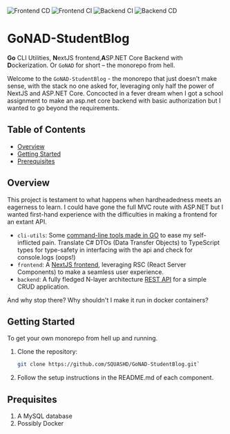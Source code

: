 ![Frontend CD](https://github.com/SQUASHD/GoNAD-StudentBlog/actions/workflows/cd-frontend.yml/badge.svg)
![Frontend CI](https://github.com/SQUASHD/GoNAD-StudentBlog/actions/workflows/ci-frontend.yml/badge.svg)
![Backend CI](https://github.com/SQUASHD/GoNAD-StudentBlog/actions/workflows/ci-backend.yml/badge.svg)
![Backend CD](https://github.com/SQUASHD/GoNAD-StudentBlog/actions/workflows/cd-backend.yml/badge.svg)

# GoNAD-StudentBlog

**Go** CLI Utilities, **N**extJS frontend,**A**SP.NET Core Backend with **D**ockerization. Or `GoNAD` for short – the monorepo from hell.

Welcome to the `GoNAD-StudentBlog` - the monorepo that just doesn't make sense, with the stack no one asked for, leveraging only half the power of NextJS and ASP.NET Core.
Concocted in a fever dream when I got a school assignment to make an asp.net core backend with basic authorization
but I wanted to go beyond the requirements.

## Table of Contents

- [Overview](#overview)
- [Getting Started](#getting-started)
- [Prerequisites](#prerequisites)

## Overview

This project is testament to what happens when hardheadedness meets an eagerness to learn. I could have gone the
full MVC route with ASP.NET but I wanted first-hand experience with the difficulties in making a frontend for an extant
API.

- `cli-utils`: Some [command-line tools made in GO](./cli-utils/) to ease my self-inflicted pain. Translate C# DTOs (Data Transfer Objects) to TypeScript types for type-safety in interfacing with the api and check for console.logs (oops!)
- `frontend`: A [NextJS frontend](./frontend/), leveraging RSC (React Server Components) to make a seamless user experience.
- `backend`: A fully fledged N-layer architecture [REST API](./backend/) for a simple CRUD application.

And why stop there? Why shouldn't I make it run in docker containers?

## Getting Started

To get your own monorepo from hell up and running.

1. Clone the repository:

   ```bash
   git clone https://github.com/SQUASHD/GoNAD-StudentBlog.git`
   ```

2. Follow the setup instructions in the README.md of each component.

## Prequisites

1. A MySQL database
2. Possibly Docker
